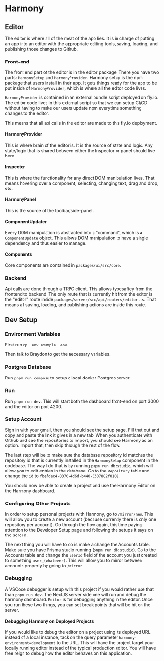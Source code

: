 # Harmony

## Editor

The editor is where all of the meat of the app lies. It is in charge of putting an app into an editor with the appropriate
editing tools, saving, loading, and publishing those changes to Github.

### Front-end

The front end part of the editor is in the editor package. There you have two parts: `HarmonySetup` and `HarmonyProvider`.
Harmony setup is the npm package that users install in their app. It gets things ready for the app to be put inside of `HarmonyProvider`, which is where all the editor code lives.

`HarmonyProvider` is contained in an external bundle script deployed on fly.io. The editor code lives in this external script so that we can setup CI/CD without having to make our users update npm everytime something changes to the editor.

This means that all api calls in the editor are made to this fly.io deployment.

#### HarmonyProvider

This is where brain of the editor is. It is the source of state and logic. Any state/logic that is shared between either the Inspector or panel should live here.

#### Inspector

This is where the functionality for any direct DOM manipulation lives. That means hovering over a component, selecting, changing text, drag and drop, etc.

#### HarmonyPanel

This is the source of the toolbar/side-panel.

#### ComponentUpdater

Every DOM manipulation is abstracted into a "command", which is a `ComponentUpdate` object. This allows DOM manipulation to have a single dependency and thus easier to manage.

#### Components

Core components are contained in `packages/ui/src/core`.

### Backend

Api calls are done through a TRPC client. This allows typesaftey from the frontend to backend. The only route that is currently hit from the editor is the "editor" route inside `packages/server/src/api/routers/editor.ts`. That means all saving, loading, and publishing actions are inside this route.

## Dev Setup

### Environment Variables

First run
`cp .env.example .env`

Then talk to Braydon to get the necessary variables.

### Postgres Database

Run `pnpm run compose` to setup a local docker Postgres server.

### Run

Run `pnpm run dev`. This will start both the dashboard front-end on port 3000 and the editor on port 4200.

### Setup Account

Sign in with your gmail, then you should see the setup page. Fill that out and copy and paste the link it gives in a new tab. When you authenticate with Github and see the repositories to import, you should see Harmony as an option. Import that, then skip through the rest of the flow.

The last step will be to make sure the database repository id matches the repository id that is currently installed in the `HarmonySetup` component in the codebase. The way I do that is by running `pnpm run db:studio`, which will allow you to edit entries in the database. Go to the `Repository` table and change the `id` to `fbefdac4-8370-4d6d-b440-0307882f0102`.

You should now be able to create a project and use the Harmony Editor on the Harmony dashboard.

### Configuring Other Projects

In order to setup personal projects with Harmony, go to `/mirror/new`. This will allow you to create a new account (because currently there is only one repository per account). Go through the flow again, this time paying attention to the Developer Setup page and following the setups it says on the screen.

The next thing you will have to do is make a change the Accounts table. Make sure you have Prisma studio running (`pnpm run db:studio`). Go to the Accounts table and change the `userId` field of the account you just created to something `user_(whatever)`. This will allow you to mirror between accounts properly by going to `/mirror`.

### Debugging

A VSCode debugger is setup with this project if you would rather use that than `pnpm run dev`. The NextJS server side one will run and debug the harmony dashboard. `Editor` is for debugging anything in the editor. Once you run these two things, you can set break points that will be hit on the server.

#### Debugging Harmony on Deployed Projects

If you would like to debug the editor on a project using its deployed URL instead of a local instance, tack on the query parameter `harmony-environment=development` to the URL. This will have the project target your locally running editor instead of the typical production editor. You will have free reign to debug how the editor behaves on this application.

